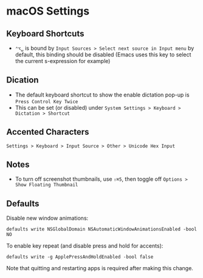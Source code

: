# macOS Settings

## Keyboard Shortcuts

- `⌃⌥␣` is bound by `Input Sources > Select next source in Input menu` by default, this binding should be disabled (Emacs uses this key to select the current s-expression for example)

## Dication

- The default keyboard shortcut to show the enable dictation pop-up is `Press Control Key Twice`
- This can be set (or disabled) under `System Settings > Keyboard > Dictation > Shortcut`

## Accented Characters

    Settings > Keyboard > Input Source > Other > Unicode Hex Input

## Notes

- To turn off screenshot thumbnails, use `⇧⌘5`, then toggle off `Options > Show Floating Thumbnail`

## Defaults

Disable new window animations:

    defaults write NSGlobalDomain NSAutomaticWindowAnimationsEnabled -bool NO

To enable key repeat (and disable press and hold for accents):

    defaults write -g ApplePressAndHoldEnabled -bool false

Note that quitting and restarting apps is required after making this change.
